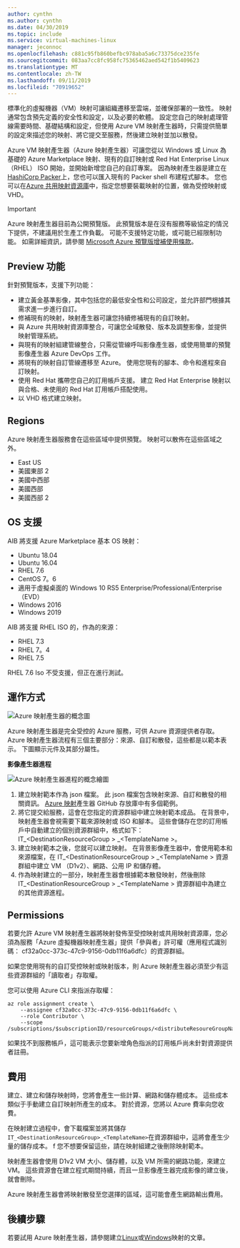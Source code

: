 ```yaml
---
author: cynthn
ms.author: cynthn
ms.date: 04/30/2019
ms.topic: include
ms.service: virtual-machines-linux
manager: jeconnoc
ms.openlocfilehash: c881c95fb860befbc978aba5a6c73375dce235fe
ms.sourcegitcommit: 083aa7cc8fc958fc75365462aed542f1b5409623
ms.translationtype: MT
ms.contentlocale: zh-TW
ms.lasthandoff: 09/11/2019
ms.locfileid: "70919652"
---
```

標準化的虛擬機器（VM）映射可讓組織遷移至雲端，並確保部署的一致性。 映射通常包含預先定義的安全性和設定，以及必要的軟體。 設定您自己的映射處理管線需要時間、基礎結構和設定，但使用 Azure VM 映射產生器時，只需提供簡單的設定來描述您的映射、將它提交至服務，然後建立映射並加以散發。
 
Azure VM 映射產生器（Azure 映射產生器）可讓您從以 Windows 或 Linux 為基礎的 Azure Marketplace 映射、現有的自訂映射或 Red Hat Enterprise Linux （RHEL） ISO 開始，並開始新增您自己的自訂專案。 因為映射產生器是建立在[HashiCorp Packer](https://packer.io/)上，您也可以匯入現有的 Packer shell 布建程式腳本。 您也可以在[Azure 共用映射資源庫](https://docs.microsoft.com/azure/virtual-machines/windows/shared-image-galleries)中，指定您想要裝載映射的位置，做為受控映射或 VHD。

> [!IMPORTANT]
> Azure 映射產生器目前為公開預覽版。
> 此預覽版本是在沒有服務等級協定的情況下提供，不建議用於生產工作負載。 可能不支援特定功能，或可能已經限制功能。 如需詳細資訊，請參閱 [Microsoft Azure 預覽版增補使用條款](https://azure.microsoft.com/support/legal/preview-supplemental-terms/)。

## <a name="preview-features"></a>Preview 功能

針對預覽版本，支援下列功能：

- 建立黃金基準影像，其中包括您的最低安全性和公司設定，並允許部門根據其需求進一步進行自訂。
- 修補現有的映射，映射產生器可讓您持續修補現有的自訂映射。
- 與 Azure 共用映射資源庫整合，可讓您全域散發、版本及調整影像，並提供映射管理系統。
- 與現有的映射組建管線整合，只需從管線呼叫影像產生器，或使用簡單的預覽影像產生器 Azure DevOps 工作。
- 將現有的映射自訂管線遷移至 Azure。 使用您現有的腳本、命令和進程來自訂映射。
- 使用 Red Hat 攜帶您自己的訂用帳戶支援。 建立 Red Hat Enterprise 映射以與合格、未使用的 Red Hat 訂用帳戶搭配使用。
- 以 VHD 格式建立映射。
 

## <a name="regions"></a>Regions
Azure 映射產生器服務會在這些區域中提供預覽。 映射可以散佈在這些區域之外。
- East US
- 美國東部 2
- 美國中西部
- 美國西部
- 美國西部 2

## <a name="os-support"></a>OS 支援
AIB 將支援 Azure Marketplace 基本 OS 映射：
- Ubuntu 18.04
- Ubuntu 16.04
- RHEL 7.6
- CentOS 7。6
- 適用于虛擬桌面的 Windows 10 RS5 Enterprise/Professional/Enterprise （EVD） 
- Windows 2016
- Windows 2019

AIB 將支援 RHEL ISO 的，作為的來源：
- RHEL 7.3
- RHEL 7。4
- RHEL 7.5

RHEL 7.6 Iso 不受支援，但正在進行測試。

## <a name="how-it-works"></a>運作方式


![Azure 映射產生器的概念圖](./media/virtual-machines-image-builder-overview/image-builder.png)

Azure 映射產生器是完全受控的 Azure 服務，可供 Azure 資源提供者存取。 Azure 映射產生器流程有三個主要部分：來源、自訂和散發，這些都是以範本表示。 下圖顯示元件及其部分屬性。 
 


**影像產生器進程** 

![Azure 映射產生器進程的概念繪圖](./media/virtual-machines-image-builder-overview/image-builder-process.png)

1. 建立映射範本作為 json 檔案。 此 json 檔案包含映射來源、自訂和散發的相關資訊。 [Azure 映射](https://github.com/danielsollondon/azvmimagebuilder/tree/master/quickquickstarts)產生器 GitHub 存放庫中有多個範例。
1. 將它提交給服務，這會在您指定的資源群組中建立映射範本成品。 在背景中，映射產生器會視需要下載來源映射或 ISO 和腳本。 這些會儲存在您的訂用帳戶中自動建立的個別資源群組中，格式如下：IT_\<DestinationResourceGroup > _\<TemplateName >。 
1. 建立映射範本之後，您就可以建立映射。 在背景影像產生器中，會使用範本和來源檔案，在 IT_\<DestinationResourceGroup > _\<TemplateName > 資源群組中建立 VM （D1v2）、網路、公用 IP 和儲存體。
1. 作為映射建立的一部分，映射產生器會根據範本散發映射，然後刪除 IT_\<DestinationResourceGroup > _\<TemplateName > 資源群組中為建立的其他資源進程。


## <a name="permissions"></a>Permissions

若要允許 Azure VM 映射產生器將映射發佈至受控映射或共用映射資源庫，您必須為服務「Azure 虛擬機器映射產生器」提供「參與者」許可權（應用程式識別碼： cf32a0cc-373c-47c9-9156-0db11f6a6dfc）的資源群組。 

如果您使用現有的自訂受控映射或映射版本，則 Azure 映射產生器必須至少有這些資源群組的「讀取者」存取權。

您可以使用 Azure CLI 來指派存取權：

```azurecli-interactive
az role assignment create \
    --assignee cf32a0cc-373c-47c9-9156-0db11f6a6dfc \
    --role Contributor \
    --scope /subscriptions/$subscriptionID/resourceGroups/<distributeResoureGroupName>
```

如果找不到服務帳戶，這可能表示您要新增角色指派的訂用帳戶尚未針對資源提供者註冊。


## <a name="costs"></a>費用
建立、建立和儲存映射時，您將會產生一些計算、網路和儲存體成本。 這些成本類似于手動建立自訂映射所產生的成本。 對於資源，您將以 Azure 費率向您收費。 

在映射建立過程中，會下載檔案並將其儲存`IT_<DestinationResourceGroup>_<TemplateName>`在資源群組中，這將會產生少量的儲存成本。 f 您不想要保留這些，請在映射組建之後刪除映射範本。
 
映射產生器會使用 D1v2 VM 大小、儲存體，以及 VM 所需的網路功能，來建立 VM。 這些資源會在建立程式期間持續，而且一旦影像產生器完成影像的建立後，就會刪除。 
 
Azure 映射產生器會將映射散發至您選擇的區域，這可能會產生網路輸出費用。
 
## <a name="next-steps"></a>後續步驟 
 
若要試用 Azure 映射產生器，請參閱建立[Linux](../articles/virtual-machines/linux/image-builder.md)或[Windows](../articles/virtual-machines/windows/image-builder.md)映射的文章。
 
 
